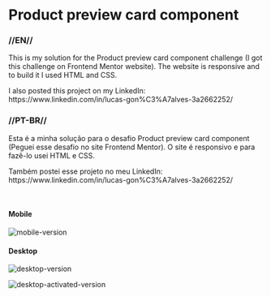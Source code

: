 <h1>Product preview card component</h1>
<h3>//EN//</h3>

<p>This is my solution for the Product preview card component challenge (I got this challenge on Frontend Mentor website). The website is responsive and to build it I used HTML and CSS.</p>

<p> I also posted this project on my LinkedIn: https://www.linkedin.com/in/lucas-gon%C3%A7alves-3a2662252/ </p>

<h3>//PT-BR//</h3>

<p>Esta é a minha solução para o desafio Product preview card component (Peguei esse desafio no site Frontend Mentor). O site é responsivo e para fazê-lo usei HTML e CSS.</p>

<p>Também postei esse projeto no meu LinkedIn: https://www.linkedin.com/in/lucas-gon%C3%A7alves-3a2662252/</p>
<br>
<h4>Mobile</h4>

![mobile-version](https://github.com/LucasS-Goncalves/product-preview-card-component/assets/122225674/befd012f-e242-405c-adc0-000c027e36d8)

<h4>Desktop</h4>

![desktop-version](https://github.com/LucasS-Goncalves/product-preview-card-component/assets/122225674/e9fc7448-882c-419c-bbf8-e9d2317fc312)

![desktop-activated-version](https://github.com/LucasS-Goncalves/product-preview-card-component/assets/122225674/1e4ff913-9741-4a36-9c4b-36d0e018cd44)
